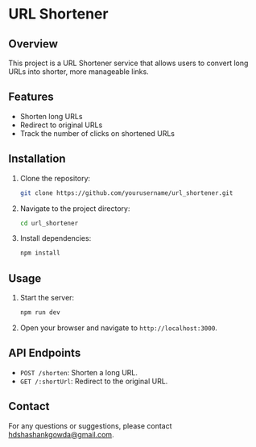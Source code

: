 # URL Shortener

## Overview

This project is a URL Shortener service that allows users to convert long URLs into shorter, more manageable links.

## Features

- Shorten long URLs
- Redirect to original URLs
- Track the number of clicks on shortened URLs

## Installation

1. Clone the repository:
   ```bash
   git clone https://github.com/yourusername/url_shortener.git
   ```
2. Navigate to the project directory:
   ```bash
   cd url_shortener
   ```
3. Install dependencies:
   ```bash
   npm install
   ```

## Usage

1. Start the server:
   ```bash
   npm run dev
   ```
2. Open your browser and navigate to `http://localhost:3000`.

## API Endpoints

- `POST /shorten`: Shorten a long URL.
- `GET /:shortUrl`: Redirect to the original URL.

## Contact

For any questions or suggestions, please contact hdshashankgowda@gmail.com.
